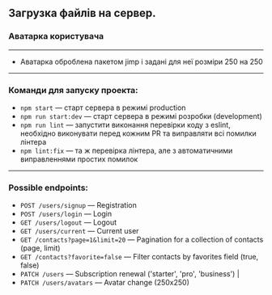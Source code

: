## Загрузка файлів на сервер.
### Аватарка користувача
***
* Аватарка оброблена пакетом jimp і задані для неї розміри 250 на 250
***
### Команди для запуску проекта:
- `npm start` &mdash; старт сервера в режимі production
- `npm run start:dev` &mdash; старт сервера в режимі розробки (development)
- `npm run lint` &mdash; запустити виконання перевірки коду з eslint, необхідно виконувати перед кожним PR та виправляти всі помилки лінтера
- `npm lint:fix` &mdash; та ж перевірка лінтера, але з автоматичними виправленнями простих помилок
***
### Possible endpoints:
* `POST /users/signup` — Registration
* `POST /users/login` — Login
* `GET /users/logout` — Logout
* `GET /users/current` — Current user
* `GET /contacts?page=1&limit=20` — Pagination for a collection of contacts (page, limit)
* `GET /contacts?favorite=false` — Filter contacts by favorites field (true, false)
* `PATCH /users` — Subscription renewal ('starter', 'pro', 'business')                               |
* `PATCH /users/avatars` — Avatar change (250x250)

 


